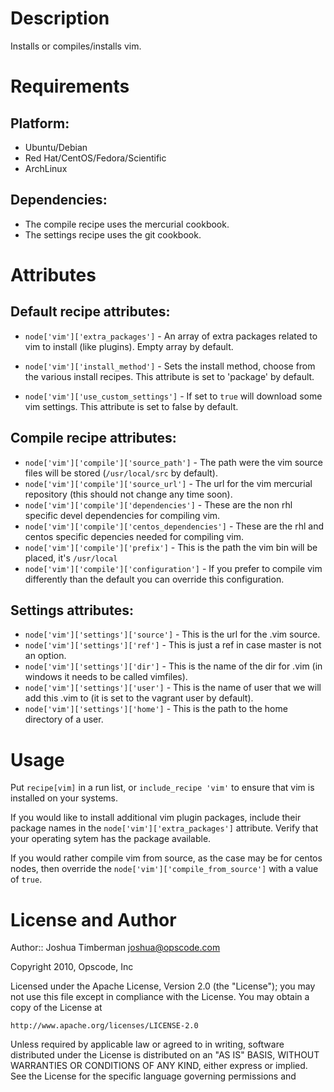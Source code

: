 Description
===========

Installs or compiles/installs vim.

Requirements
============

## Platform:

* Ubuntu/Debian
* Red Hat/CentOS/Fedora/Scientific
* ArchLinux

## Dependencies:

* The compile recipe uses the mercurial cookbook.
* The settings recipe uses the git cookbook.

Attributes
==========

## Default recipe attributes:

* `node['vim']['extra_packages']` - An array of extra packages related to vim to install (like plugins). Empty array by default.

* `node['vim']['install_method']` - Sets the install method, choose from the various install recipes. This attribute is set to 'package' by default.

* `node['vim']['use_custom_settings']` - If set to `true` will download some vim settings. This attribute is set to false by default.


## Compile recipe attributes:

* `node['vim']['compile']['source_path']` - The path were the vim source files will be stored (`/usr/local/src` by default).
* `node['vim']['compile']['source_url']` -  The url for the vim mercurial repository (this should not change any time soon).
* `node['vim']['compile']['dependencies']` - These are the non rhl specific devel dependencies for compiling vim.
* `node['vim']['compile']['centos_dependencies']` - These are the rhl and centos specific depencies needed for compiling vim. 
* `node['vim']['compile']['prefix']` - This is the path the vim bin will be placed, it's `/usr/local` 
* `node['vim']['compile']['configuration']` - If you prefer to compile vim differently than the default you can override this configuration.


## Settings attributes:

* `node['vim']['settings']['source']` - This is the url for the .vim source.
* `node['vim']['settings']['ref']` - This is just a ref in case master is not an option.
* `node['vim']['settings']['dir']` - This is the name of the dir for .vim (in windows it needs to be called vimfiles).
* `node['vim']['settings']['user']` - This is the name of user that we will add this .vim to (it is set to the vagrant user by default).
* `node['vim']['settings']['home']` - This is the path to the home directory of a user.

Usage
=====

Put `recipe[vim]` in a run list, or `include_recipe 'vim'` to ensure that vim is installed on your systems.

If you would like to install additional vim plugin packages, include their package names in the `node['vim']['extra_packages']` attribute. Verify that your operating sytem has the package available.

If you would rather compile vim from source, as the case may be for centos nodes, then override the `node['vim']['compile_from_source']` with a value of `true`.
  

  
License and Author
==================

Author:: Joshua Timberman <joshua@opscode.com>

Copyright 2010, Opscode, Inc

Licensed under the Apache License, Version 2.0 (the "License");
you may not use this file except in compliance with the License.
You may obtain a copy of the License at

    http://www.apache.org/licenses/LICENSE-2.0

Unless required by applicable law or agreed to in writing, software
distributed under the License is distributed on an "AS IS" BASIS,
WITHOUT WARRANTIES OR CONDITIONS OF ANY KIND, either express or implied.
See the License for the specific language governing permissions and
